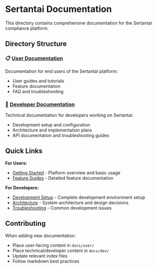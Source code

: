 # Sertantai Documentation

This directory contains comprehensive documentation for the Sertantai compliance platform.

## Directory Structure

### 📋 [User Documentation](./user/)
Documentation for end users of the Sertantai platform:
- User guides and tutorials
- Feature documentation
- FAQ and troubleshooting

### 🔧 [Developer Documentation](./dev/)
Technical documentation for developers working on Sertantai:
- Development setup and configuration
- Architecture and implementation plans
- API documentation and troubleshooting guides

## Quick Links

**For Users:**
- [Getting Started](./user/) - Platform overview and basic usage
- [Feature Guides](./user/) - Detailed feature documentation

**For Developers:**
- [Development Setup](./dev/DEVELOPMENT.md) - Complete development environment setup
- [Architecture](./dev/) - System architecture and design decisions
- [Troubleshooting](./dev/authentication-troubleshooting.md) - Common development issues

## Contributing

When adding new documentation:
- Place user-facing content in `docs/user/`
- Place technical/developer content in `docs/dev/`
- Update relevant index files
- Follow markdown best practices